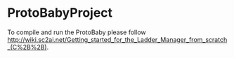 # ProtoBabyProject

To compile and run the ProtoBaby please follow http://wiki.sc2ai.net/Getting_started_for_the_Ladder_Manager_from_scratch_(C%2B%2B).